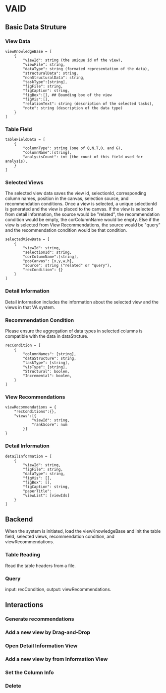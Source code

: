 # VAID

## Basic Data Struture
### View Data
```{Javascript}
viewKnowledgeBase = [
    {
        "viewId": string (the unique id of the view),
        "viewFile": string,
        "dataType": string (formated representation of the data),
        "structuralData": string,
        "nonStructuralData": string,
        "taskType":[string],
        "figFile": string,
        "figCaption": string,
        "figBox":[], ## Bounding box of the view
        "figVis":[],
        "relationText": string (description of the selected tasks),
        "note": string (description of the data type)
    }
]
```
### Table Field
```{Javascript}
tableFieldData = [
    {
        "columnType": string (one of Q,N,T,O, and G),
        "columnName":[string],
        "analysisCount": int (the count of this field used for analysis),
    }
]
```

### Selected Views
The selected view data saves the view id, selectionId, corresponding column names, position in the canvas, selection source, and recommendation conditions.
Once a view is selected, a unique selectionId is generated and the view is placed to the canvas.
If the view is selected from detail information, the source would be "related", the recommendation condition would be empty, the corColumnName would be empty.
Else if the view is selected from View Recommendations, the source would be "query" and the recommendation condition would be that condition.
```{Javascript}
selectedViewData = [
    {
        "viewId": string,
        "selectionId": string,
        "corColumnName":[string],
        "posCanvas": [x,y,w,h],
        "source": string ("related" or "query"),
        "recCondition": {}
    }
]
```

### Detail Information
Detail information includes the information about the selected view and the views in that VA system.

### Recommendation Condition
Please ensure the aggregation of data types in selected columns is compatible with the data in dataStrcture.
```{Javascript}
recCondition = [
    {
        "columnNames": [string],
        "dataStructure": string,
        "taskType": [string],
        "visType": [string],
        "Structural": boolen,
        "Incremental": boolen,
    }
]
```

### View Recommendations
```{Javascript}
viewRecommendations = {
    "recConditions":{},
    "views":[{
            "viewId": string,
            "rankScore": num
        }]
}
```

### Detail Information
```{Javascript}
detailInformation = [
    {
        "viewId": string,
        "figFile": string,
        "dataType": string,
        "figVis": [],
        "figBox": [],
        "figCaption": string,
        "paperTitle":
        "viewList": [viewIds]
    }
]
```


## Backend
When the system is initiated, load the viewKnowledgeBase and init the table field, selected views, recommendation condition, and viewRecommendations.
### Table Reading
Read the table headers from a file.

### Query
input: recCondition, output: viewRecommendations.

## Interactions
### Generate recommendations


### Add a new view by Drag-and-Drop

### Open Detail Information View

### Add a new view by from Information View

### Set the Column Info


### Delete
